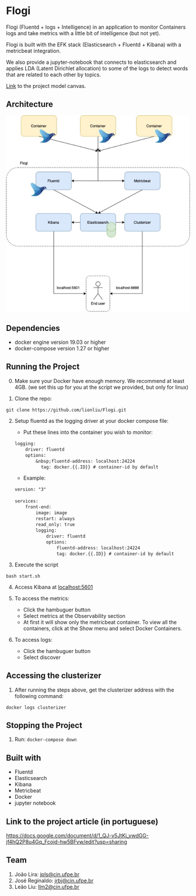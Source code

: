 # Flogi
Flogi (Fluentd + logs + Intelligence) in an application to monitor Containers logs and take metrics with a little bit of intelligence (but not yet).

Flogi is built with the EFK stack (Elasticsearch + Fluentd + Kibana) with a metricbeat integration.

We also provide a jupyter-notebook that connects to elasticsearch and applies LDA (Latent Dirichlet allocation) to some of the logs to detect words that are related to each other by topics.

[Link](https://docs.google.com/presentation/d/10f2hk9IX_MxVG62aGdwb-C48a5WSrvOGnnq8ktbN3xI/edit?usp=sharing) to the project model canvas.

## Architecture

![Flogi architecture](./assets/Flogi.jpg)

## Dependencies

* docker engine version 19.03 or higher
* docker-compose version 1.27 or higher

## Running the Project

0. Make sure your Docker have enough memory. We recommend at least 4GB. (we set this up for you at the script we provided, but only for linux)

1. Clone the repo:

```
git clone https://github.com/lionliu/Flogi.git
```

2. Setup fluentd as the logging driver at your docker compose file:

    * Put these lines into the container you wish to monitor:
    ```
    logging:
        driver: fluentd
        options:
            &nbsp;fluentd-address: localhost:24224
              tag: docker.{{.ID}} # container-id by default
    ```

    * Example:
    ```
    version: "3"

    services:
        front-end:
            image: image
            restart: always
            read_only: true
            logging:
                driver: fluentd
                options:
                    fluentd-address: localhost:24224
                    tag: docker.{{.ID}} # container-id by default
    ```

3. Execute the script

```
bash start.sh
```

4. Access Kibana at <localhost:5601>

5. To access the metrics:
    *  Click the hambuguer button
    *  Select metrics at the Observability section
    *  At first it will show only the metricbeat container. To view all the containers, click at the Show menu and select Docker Containers. 

6. To access logs:
    *  Click the hambuguer button
    *  Select discover

## Accessing the clusterizer

1. After running the steps above, get the clusterizer address with the following command:
```
docker logs clusterizer
```

## Stopping the Project

1. Run: `docker-compose down `

## Built with

* Fluentd
* Elasticsearch
* Kibana
* Metricbeat
* Docker
* jupyter notebook

## Link to the project article (in portuguese)
https://docs.google.com/document/d/1_QJ-v5JtKj_vwdGG-jf4hQ2P8u4Gq_Fcojd-hw5BFvw/edit?usp=sharing
## Team

1. João Lira: <jpls@cin.ufpe.br>
2. José Reginaldo: <jrbj@cin.ufpe.br>
3. Leão Liu: <llm2@cin.ufpe.br>
